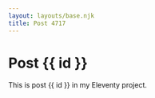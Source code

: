 ```yaml
---
layout: layouts/base.njk
title: Post 4717
---
```


# Post {{ id }}

This is post {{ id }} in my Eleventy project.
